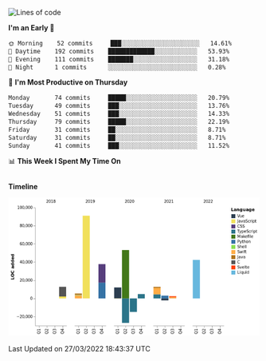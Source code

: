 <!--START_SECTION:waka-->
![Lines of code](https://img.shields.io/badge/From%20Hello%20World%20I%27ve%20Written-234%20Thousand%20lines%20of%20code-blue)

**I'm an Early 🐤** 

```text
🌞 Morning    52 commits     ███░░░░░░░░░░░░░░░░░░░░░░   14.61% 
🌆 Daytime    192 commits    █████████████░░░░░░░░░░░░   53.93% 
🌃 Evening    111 commits    ███████░░░░░░░░░░░░░░░░░░   31.18% 
🌙 Night      1 commits      ░░░░░░░░░░░░░░░░░░░░░░░░░   0.28%

```
📅 **I'm Most Productive on Thursday** 

```text
Monday       74 commits     █████░░░░░░░░░░░░░░░░░░░░   20.79% 
Tuesday      49 commits     ███░░░░░░░░░░░░░░░░░░░░░░   13.76% 
Wednesday    51 commits     ███░░░░░░░░░░░░░░░░░░░░░░   14.33% 
Thursday     79 commits     █████░░░░░░░░░░░░░░░░░░░░   22.19% 
Friday       31 commits     ██░░░░░░░░░░░░░░░░░░░░░░░   8.71% 
Saturday     31 commits     ██░░░░░░░░░░░░░░░░░░░░░░░   8.71% 
Sunday       41 commits     ███░░░░░░░░░░░░░░░░░░░░░░   11.52%

```


📊 **This Week I Spent My Time On** 

```text
```

**Timeline**

![Chart not found](https://raw.githubusercontent.com/johann-lr/johann-lr/master/charts/bar_graph.png) 


 Last Updated on 27/03/2022 18:43:37 UTC
<!--END_SECTION:waka-->
